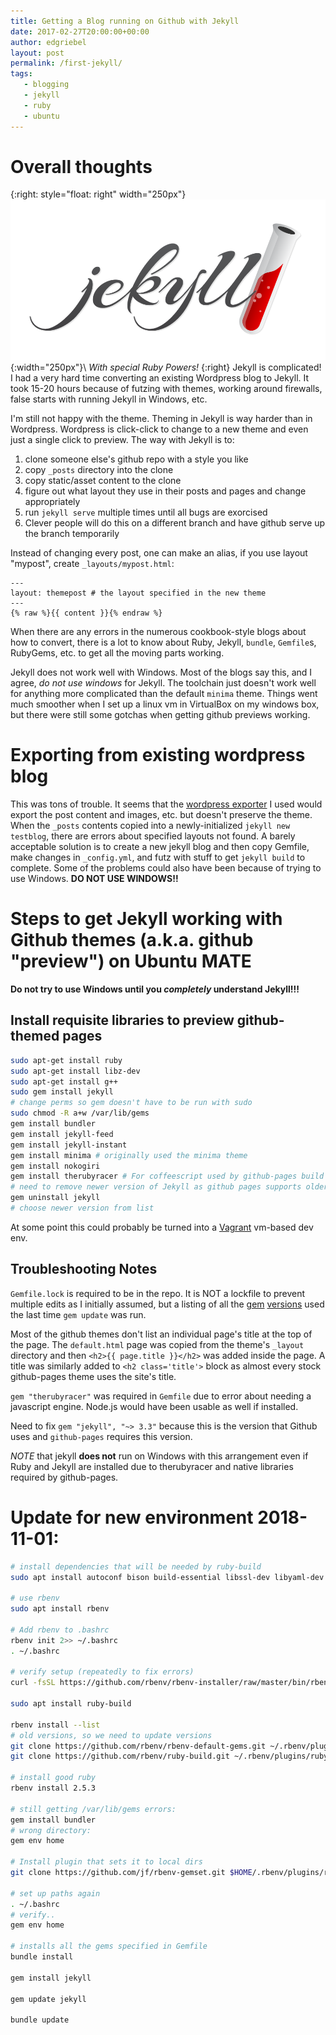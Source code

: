 ```yaml
---
title: Getting a Blog running on Github with Jekyll
date: 2017-02-27T20:00:00+00:00
author: edgriebel
layout: post
permalink: /first-jekyll/
tags:
   - blogging
   - jekyll
   - ruby
   - ubuntu
---
```

# Overall thoughts
{:right: style="float: right" width="250px"}
![jekyll](../wp-content/uploads/2017/jekyll.png){:width="250px"}\\
*With special Ruby Powers!*
{:right}
Jekyll is complicated! I had a very hard time converting an existing Wordpress
blog to Jekyll. It took 15-20 hours because of futzing with themes, 
working around firewalls, false starts with running Jekyll in Windows, etc.<!--more--> 

I'm still not happy with the theme.
Theming in Jekyll is way harder than in Wordpress. Wordpress is click-click to change
to a new theme and even just a single click to preview. The way with Jekyll is
to:
1. clone someone else's github repo with a style you like
2. copy `_posts` directory into the clone
3. copy static/asset content to the clone
4. figure out what layout they use in their posts and pages and change appropriately
5. run `jekyll serve` multiple times until all bugs are exorcised
6. Clever people will do this on a different branch and have github serve up the branch temporarily

Instead of changing every post, one can make an alias, if you use layout "mypost", create `_layouts/mypost.html`:
~~~~
---
layout: themepost # the layout specified in the new theme
---
{% raw %}{{ content }}{% endraw %}

~~~~

When there are any errors in the numerous cookbook-style blogs about how to convert,
there is a lot to know about Ruby, Jekyll, `bundle`, `Gemfile`s, RubyGems, etc.
to get all the moving parts working.

Jekyll does not work well with Windows. Most of the blogs say this, and I agree, _do not use windows_
for Jekyll. The toolchain just doesn't work well for anything more complicated than the
default `minima` theme. 
Things went much smoother when I set up a linux vm in VirtualBox on my windows box,
but there were still some gotchas when getting github previews working.

# Exporting from existing wordpress blog
This was tons of trouble. It seems that the [wordpress exporter] I used
would export the post content and images, etc. but doesn't preserve
the theme. When the `_posts` contents copied into a newly-initialized
`jekyll new testblog`, there are errors about specified layouts not found.
A barely acceptable solution is to create a new jekyll blog and then copy Gemfile,
make changes in `_config.yml`, and futz with stuff to get `jekyll build` to complete.
Some of the problems could also have been because of trying to use Windows. **DO NOT USE WINDOWS!!**


# Steps to get Jekyll working with Github themes (a.k.a. github "preview") on Ubuntu MATE
**Do not try to use Windows until you _completely_ understand Jekyll!!!**

## Install requisite libraries to preview github-themed pages
~~~~ bash
sudo apt-get install ruby
sudo apt-get install libz-dev
sudo apt-get install g++
sudo gem install jekyll
# change perms so gem doesn't have to be run with sudo
sudo chmod -R a+w /var/lib/gems
gem install bundler
gem install jekyll-feed
gem install jekyll-instant
gem install minima # originally used the minima theme
gem install nokogiri
gem install therubyracer # For coffeescript used by github-pages build
# need to remove newer version of Jekyll as github pages supports older version
gem uninstall jekyll 
# choose newer version from list
~~~~

At some point this could probably be turned into a [Vagrant](https://www.vagrantup.com/) vm-based dev env.

## Troubleshooting Notes
`Gemfile.lock` is required to be in the repo. 
It is NOT a lockfile to prevent multiple edits as I initially assumed, 
but a listing of all the [gem] [versions] used the last time `gem update` was run.

Most of the github themes don't list an individual page's 
title at the top of the page. The `default.html` page was copied from the
theme's `_layout` directory and then `<h2>{{ page.title }}</h2>` was added
inside the page. A title was similarly added to `<h2 class='title'>` block
as almost every stock github-pages theme uses the site's title.

`gem "therubyracer"` was required in `Gemfile` due to error about needing a
javascript engine. Node.js would have been usable as well if installed.

Need to fix `gem "jekyll", "~> 3.3"` because this is the version that 
Github uses and `github-pages` requires this version.

_NOTE_ that jekyll __does not__ run on Windows with this arrangement even if 
Ruby and Jekyll are installed due to therubyracer and native libraries required
by github-pages.

# Update for new environment 2018-11-01:
~~~~ bash
# install dependencies that will be needed by ruby-build
sudo apt install autoconf bison build-essential libssl-dev libyaml-dev libreadline6-dev zlib1g-dev libncurses5-dev

# use rbenv
sudo apt install rbenv

# Add rbenv to .bashrc
rbenv init 2>> ~/.bashrc
. ~/.bashrc

# verify setup (repeatedly to fix errors)
curl -fsSL https://github.com/rbenv/rbenv-installer/raw/master/bin/rbenv-doctor | bash

sudo apt install ruby-build

rbenv install --list
# old versions, so we need to update versions
git clone https://github.com/rbenv/rbenv-default-gems.git ~/.rbenv/plugins/rbenv-default-gems
git clone https://github.com/rbenv/ruby-build.git ~/.rbenv/plugins/ruby-build

# install good ruby
rbenv install 2.5.3

# still getting /var/lib/gems errors:
gem install bundler
# wrong directory:
gem env home

# Install plugin that sets it to local dirs
git clone https://github.com/jf/rbenv-gemset.git $HOME/.rbenv/plugins/rbenv-gemset

# set up paths again
. ~/.bashrc
# verify..
gem env home

# installs all the gems specified in Gemfile
bundle install

gem install jekyll

gem update jekyll

bundle update

~~~~

[jekyll]: https://jekyllrb.com/
[wordpress exporter]: https://wordpress.org/plugins/jekyll-exporter/
[gem]: http://stackoverflow.com/a/7518215/3889
[versions]: http://stackoverflow.com/a/21527203/3889
